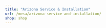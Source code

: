 ```yaml
---
title: "Arizona Service & Installation"
url: /mesa/arizona-service-and-installation/
shop: shop
---
```

